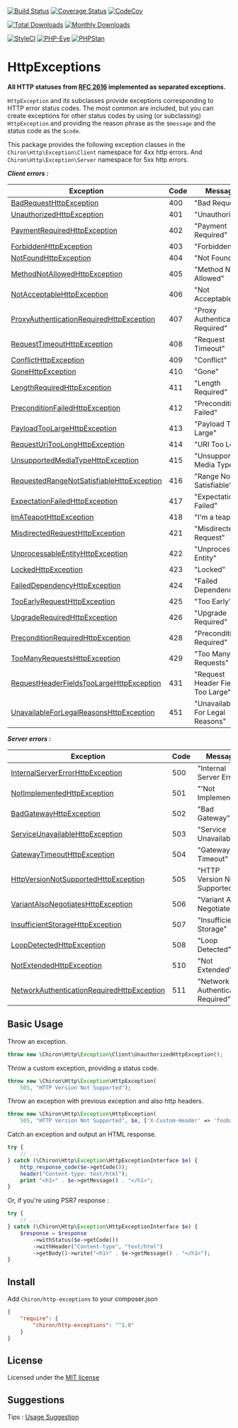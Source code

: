 [![Build Status](https://travis-ci.org/ncou/Chiron-HttpExceptions.svg?branch=master)](https://travis-ci.org/ncou/Chiron-HttpExceptions)
[![Coverage Status](https://coveralls.io/repos/github/ncou/Chiron-HttpExceptions/badge.svg?branch=master)](https://coveralls.io/github/ncou/Chiron-HttpExceptions?branch=master)
[![CodeCov](https://codecov.io/gh/ncou/Chiron-HttpExceptions/branch/master/graph/badge.svg)](https://codecov.io/gh/ncou/Chiron-HttpExceptions)

[![Total Downloads](https://img.shields.io/packagist/dt/chiron/http-exceptions.svg?style=flat-square)](https://packagist.org/packages/chiron/http-exceptions/stats)
[![Monthly Downloads](https://img.shields.io/packagist/dm/chiron/http-exceptions.svg?style=flat-square)](https://packagist.org/packages/chiron/http-exceptions/stats)

[![StyleCI](https://styleci.io/repos/147929663/shield?style=flat)](https://styleci.io/repos/147929663)
[![PHP-Eye](https://php-eye.com/badge/chiron/http-exceptions/tested.svg?style=flat)](https://php-eye.com/package/chiron/http-exceptions)
[![PHPStan](https://img.shields.io/badge/PHPStan-enabled-brightgreen.svg?style=flat)](https://github.com/phpstan/phpstan)


HttpExceptions
==============

**All HTTP statuses from [RFC 2616](http://tools.ietf.org/html/rfc2616) implemented as separated exceptions.**

`HttpException` and its subclasses provide exceptions corresponding to HTTP
error status codes. The most common are included, but you can create exceptions
for other status codes by using (or subclassing) `HttpException` and providing 
the reason phrase as the `$message` and the status code as the `$code`.

This package provides the following exception classes in the 
`Chiron\Http\Exception\Client` namespace for 4xx http errors. 
And `Chiron\Http\Exception\Server` namespace for 5xx http errors. 


***Client errors :***

| Exception                             | Code | Message                           |
| ------------------------------------- | ---- | --------------------------------- |
| [BadRequestHttpException](src/Client/BadRequestHttpException.php)                   |  400 | "Bad Request"                     |
| [UnauthorizedHttpException](src/Client/UnauthorizedHttpException.php)                   |  401 | "Unauthorized"                     |
| [PaymentRequiredHttpException](src/Client/PaymentRequiredHttpException.php)                   |  402 | "Payment Required"                     |
| [ForbiddenHttpException](src/Client/ForbiddenHttpException.php)                   |  403 | "Forbidden"                     |
| [NotFoundHttpException](src/Client/NotFoundHttpException.php)                   |  404 | "Not Found"                     |
| [MethodNotAllowedHttpException](src/Client/MethodNotAllowedHttpException.php)                   |  405 | "Method Not Allowed"                     |
| [NotAcceptableHttpException](src/Client/NotAcceptableHttpException.php)                   |  406 | "Not Acceptable"                     |
| [ProxyAuthenticationRequiredHttpException](src/Client/ProxyAuthenticationRequiredHttpException.php)                   |  407 | "Proxy Authentication Required"                     |
| [RequestTimeoutHttpException](src/Client/RequestTimeoutHttpException.php)                   |  408 | "Request Timeout"                     |
| [ConflictHttpException](src/Client/ConflictHttpException.php)                   |  409 | "Conflict"                     |
| [GoneHttpException](src/Client/GoneHttpException.php)                   |  410 | "Gone"                     |
| [LengthRequiredHttpException](src/Client/LengthRequiredHttpException.php)                   |  411 | "Length Required"                     |
| [PreconditionFailedHttpException](src/Client/PreconditionFailedHttpException.php)                   |  412 | "Precondition Failed"                     |
| [PayloadTooLargeHttpException](src/Client/PayloadTooLargeHttpException.php)                   |  413 | "Payload Too Large"                     |
| [RequestUriTooLongHttpException](src/Client/RequestUriTooLongHttpException.php)                   |  414 | "URI Too Long"                     |
| [UnsupportedMediaTypeHttpException](src/Client/UnsupportedMediaTypeHttpException.php)                   |  415 | "Unsupported Media Type"                     |
| [RequestedRangeNotSatisfiableHttpException](src/Client/RequestedRangeNotSatisfiableHttpException.php)                   |  416 | "Range Not Satisfiable"                     |
| [ExpectationFailedHttpException](src/Client/ExpectationFailedHttpException.php)                   |  417 | "Expectation Failed"                     |
| [ImATeapotHttpException](src/Client/ImATeapotHttpException.php)                   |  418 | "I'm a teapot"                     |
| [MisdirectedRequestHttpException](src/Client/MisdirectedRequestHttpException.php)                   |  421 | "Misdirected Request"                     |
| [UnprocessableEntityHttpException](src/Client/UnprocessableEntityHttpException.php)                   |  422 | "Unprocessable Entity"                     |
| [LockedHttpException](src/Client/LockedHttpException.php)                   |  423 | "Locked"                     |
| [FailedDependencyHttpException](src/Client/FailedDependencyHttpException.php)                   |  424 | "Failed Dependency"                     |
| [TooEarlyRequestHttpException](src/Client/TooEarlyRequestHttpException.php)                   |  425 | "Too Early"                     |
| [UpgradeRequiredHttpException](src/Client/UpgradeRequiredHttpException.php)                   |  426 | "Upgrade Required"                     |
| [PreconditionRequiredHttpException](src/Client/PreconditionRequiredHttpException.php)                   |  428 | "Precondition Required"                     |
| [TooManyRequestsHttpException](src/Client/TooManyRequestsHttpException.php)                   |  429 | "Too Many Requests"                     |
| [RequestHeaderFieldsTooLargeHttpException](src/Client/RequestHeaderFieldsTooLargeHttpException.php)                   |  431 | "Request Header Fields Too Large"                     |
| [UnavailableForLegalReasonsHttpException](src/Client/UnavailableForLegalReasonsHttpException.php)                   |  451 | "Unavailable For Legal Reasons"                     |

***Server errors :***

| Exception                             | Code | Message                           |
| ------------------------------------- | ---- | --------------------------------- |
| [InternalServerErrorHttpException](src/Server/InternalServerErrorHttpException.php)                   |  500 | "Internal Server Error"                     |
| [NotImplementedHttpException](src/Server/NotImplementedHttpException.php)                   |  501 | "'Not Implemented"                     |
| [BadGatewayHttpException](src/Server/BadGatewayHttpException.php)                   |  502 | "Bad Gateway"                     |
| [ServiceUnavailableHttpException](src/Server/ServiceUnavailableHttpException.php)                   |  503 | "Service Unavailable"                     |
| [GatewayTimeoutHttpException](src/Server/GatewayTimeoutHttpException.php)                   |  504 | "Gateway Timeout"                     |
| [HttpVersionNotSupportedHttpException](src/Server/HttpVersionNotSupportedHttpException.php)                   |  505 | "HTTP Version Not Supported"                     |
| [VariantAlsoNegotiatesHttpException](src/Server/VariantAlsoNegotiatesHttpException.php)                   |  506 | "Variant Also Negotiates"                     |
| [InsufficientStorageHttpException](src/Server/InsufficientStorageHttpException.php)                   |  507 | "Insufficient Storage"                     |
| [LoopDetectedHttpException](src/Server/LoopDetectedHttpException.php)                   |  508 | "Loop Detected"                     |
| [NotExtendedHttpException](src/Server/NotExtendedHttpException.php)                   |  510 | "Not Extended"                     |
| [NetworkAuthenticationRequiredHttpException](src/Server/NetworkAuthenticationRequiredHttpException.php)                   |  511 | "Network Authentication Required"                     |

Basic Usage
-----------

Throw an exception.

```php
throw new \Chiron\Http\Exception\Client\UnauthorizedHttpException(); 
```

Throw a custom exception, providing a status code.

```php
throw new \Chiron\Http\Exception\HttpException(
    505, "HTTP Version Not Supported"); 
```
Throw an exception with previous exception and also http headers.

```php
throw new \Chiron\Http\Exception\HttpException(
    505, "HTTP Version Not Supported", $e, ['X-Custom-Header' => 'foobar']); 
```

Catch an exception and output an HTML response.

```php
try {
    // ... 
} catch (\Chiron\Http\Exception\HttpExceptionInterface $e) {
    http_response_code($e->getCode());
    header("Content-type: text/html");
    print "<h1>" . $e->getMessage() . "</h1>";
}
```

Or, if you're using PSR7 response :

```php
try {
    // ... 
} catch (\Chiron\Http\Exception\HttpExceptionInterface $e) {
    $response = $response
        ->withStatus($e->getCode())
        ->withHeader("Content-type", "text/html")
        ->getBody()->write("<h1>" . $e->getMessage() . "</h1>");
}
```

Install
-------

Add `Chiron/http-exceptions` to your composer.json 

```json
{
    "require": {
        "chiron/http-exceptions": "^1.0"
    }
}
```

License
---------------------
Licensed under the [MIT license](LICENSE.md)

Suggestions
---------------------
Tips : [Usage Suggestion](USAGE_SUGGESTION.md)
